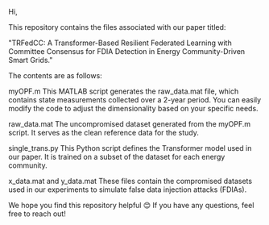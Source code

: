 Hi,

This repository contains the files associated with our paper titled:

"TRFedCC: A Transformer-Based Resilient Federated ‎Learning with Committee Consensus for FDIA ‎Detection in Energy Community-Driven Smart Grids."

The contents are as follows:

myOPF.m
This MATLAB script generates the raw_data.mat file, which contains state measurements collected over a 2-year period. You can easily modify the code to adjust the dimensionality based on your specific needs.

raw_data.mat
The uncompromised dataset generated from the myOPF.m script. It serves as the clean reference data for the study.

single_trans.py
This Python script defines the Transformer model used in our paper. It is trained on a subset of the dataset for each energy community.

x_data.mat and y_data.mat
These files contain the compromised datasets used in our experiments to simulate false data injection attacks (FDIAs).

We hope you find this repository helpful 😊
If you have any questions, feel free to reach out!
